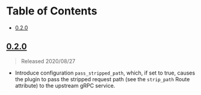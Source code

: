 # Table of Contents

- [0.2.0](#020)

##  [0.2.0]

> Released 2020/08/27

- Introduce configuration `pass_stripped_path`, which, if set to true,
causes the plugin to pass the stripped request path (see the `strip_path`
Route attribute) to the upstream gRPC service.

[0.2.0]: https://github.com/Kong/kong-plugin-grpc-web/compare/v0.1.1...v0.2.0